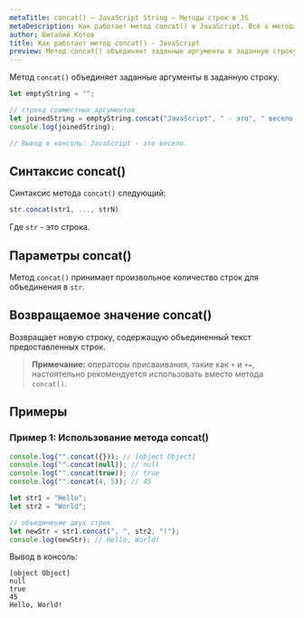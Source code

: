 ```yaml
---
metaTitle: concat() – JavaScript String – Методы строк в JS
metaDescription: Как работает метод concat() в JavaScript. Всё о методах работы со строками в JavaScript | База знаний PurpleSchool
author: Виталий Котов
title: Как работает метод concat() - JavaScript
preview: Метод concat() объединяет заданные аргументы в заданную строку...
---
```


Метод `concat()` объединяет заданные аргументы в заданную строку.

```javascript
let emptyString = "";

// строка совместных аргументов
let joinedString = emptyString.concat("JavaScript", " - это", " весело.");
console.log(joinedString);

// Вывод в консоль: JavaScript - это весело.
```

## Синтаксис concat()

Синтаксис метода `concat()` следующий:

```javascript
str.concat(str1, ..., strN)
```

Где `str` - это строка.

## Параметры concat()

Метод `concat()` принимает произвольное количество строк для объединения в `str`.

## Возвращаемое значение concat()

Возвращает новую строку, содержащую объединенный текст предоставленных строк.

> **Примечание:** операторы присваивания, такие как `+` и `+=`, настоятельно рекомендуется использовать вместо метода `concat()`.

## Примеры

### Пример 1: Использование метода concat()

```javascript
console.log("".concat({})); // [object Object]
console.log("".concat(null)); // null
console.log("".concat(true)); // true
console.log("".concat(4, 5)); // 45

let str1 = "Hello";
let str2 = "World";

// объединение двух строк
let newStr = str1.concat(", ", str2, "!");
console.log(newStr); // Hello, World!
```

Вывод в консоль:

```
[object Object]
null
true
45
Hello, World!
```

